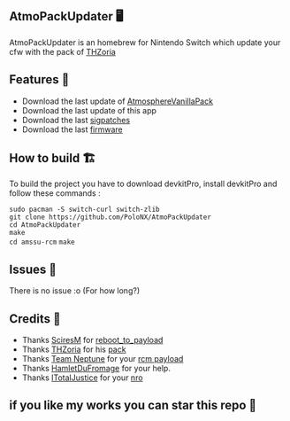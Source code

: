 ## AtmoPackUpdater 🖥️

AtmoPackUpdater is an homebrew for Nintendo Switch which update your cfw with the pack of [THZoria](https://github.com/THZoria/THZoria)

## Features 🌟

- Download the last update of [AtmosphereVanillaPack](https://github.com/THZoria/AtmoPack-Vanilla)
- Download the last update of this app
- Download the last [sigpatches](https://github.com/ITotalJustice/patches)
- Download the last [firmware](https://github.com/THZoria/NX_Firmware)

## How to build 🏗️

To build the project you have to download devkitPro, install devkitPro and follow these commands :

``sudo pacman -S switch-curl switch-zlib``  
``git clone https://github.com/PoloNX/AtmoPackUpdater``  
``cd AtmoPackUpdater``  
``make``  
``cd amssu-rcm``
``make``
 
## Issues 🚩 

There is no issue :o (For how long?)

## Credits 📜 

- Thanks [SciresM](https://github.com/SciresM) for [reboot_to_payload](https://github.com/Atmosphere-NX/Atmosphere/tree/master/troposphere/reboot_to_payload)
- Thanks [THZoria](https://github.com/THZoria/THZoria) for his [pack](https://github.com/THZoria/AtmoPack-Vanilla)
- Thanks [Team Neptune](https://github.com/Team-Neptune]) for your [rcm payload](https://github.com/Team-Neptune/DeepSea-Updater/tree/master/rcm)
- Thanks [HamletDuFromage](https://github.com/HamletDuFromage) for your help.
- Thanks [ITotalJustice](https://github.com/ITotalJustice/sigpatch-updater/releases) for your [nro](https://github.com/ITotalJustice/sigpatch-updater/)

## if you like my works you can star this repo 🌟
